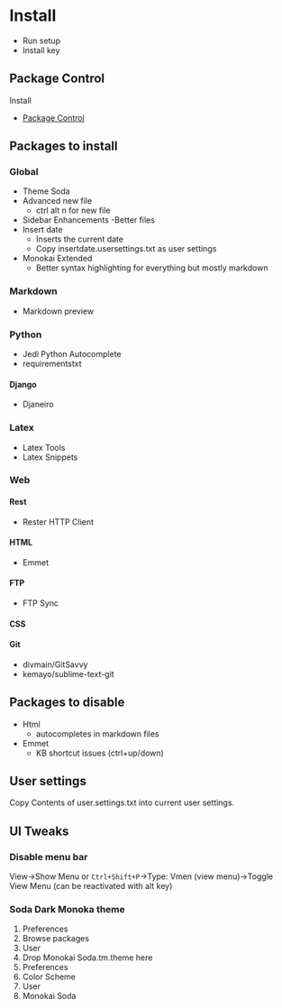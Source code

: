 # Install
- Run setup
- Install key

## Package Control
Install
- [Package Control](https://packagecontrol.io/installation)

## Packages to install

### Global
- Theme Soda
- Advanced new file
	- ctrl alt n for new file
- Sidebar Enhancements
	-Better files
- Insert date
	- Inserts the current date
	- Copy insertdate.usersettings.txt as user settings
- Monokai Extended
	- Better syntax highlighting for everything but mostly markdown

### Markdown
- Markdown preview

### Python
- Jedi Python Autocomplete
- requirementstxt

#### Django
- Djaneiro

### Latex
- Latex Tools
- Latex Snippets

### Web
#### Rest
- Rester HTTP Client

#### HTML
- Emmet

#### FTP
- FTP Sync

#### CSS

#### Git
- divmain/GitSavvy
- kemayo/sublime-text-git

## Packages to disable
- Html
	- autocompletes in markdown files
- Emmet
	- KB shortcut issues (ctrl+up/down)

## User settings
Copy Contents of user.settings.txt into current user settings.

## UI Tweaks
### Disable menu bar
View->Show Menu or `Ctrl+Shift+P`->Type: Vmen (view menu)->Toggle View Menu
(can be reactivated with alt key)

### Soda Dark Monoka theme
1. Preferences
2. Browse packages
3. User
4. Drop Monokai Soda.tm.theme here
5. Preferences
6. Color Scheme
7. User
8. Monokai Soda